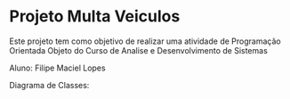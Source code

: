 # Projeto Multa Veiculos
<p>Este projeto tem como objetivo de realizar uma atividade de Programação Orientada Objeto do Curso de Analise e Desenvolvimento de Sistemas</p>
Aluno: Filipe Maciel Lopes

Diagrama de Classes:
